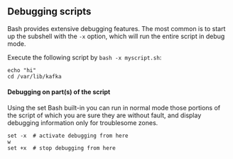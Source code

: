 ## Debugging scripts
Bash provides extensive debugging features. The most common is to start up the subshell with the `-x` option, which
will run the entire script in debug mode.

Execute the following script by `bash -x myscript.sh`:

```shell
echo "hi"
cd /var/lib/kafka
```

#### Debugging on part(s) of the script

Using the set Bash built-in you can run in normal mode those portions of the script of which you are sure they
are without fault, and display debugging information only for troublesome zones.

```shell
set -x  # activate debugging from here
w
set +x  # stop debugging from here
```


